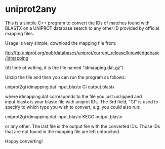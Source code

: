 # uniprot2any

This is a simple C++ program to convert the IDs of matches found with BLASTX on a UNIPROT database search to any other ID provided by official mapping files.

Usage is very simple, download the mapping file from:

ftp://ftp.uniprot.org/pub/databases/uniprot/current_release/knowledgebase/idmapping

(At time of writing, it is the file named "idmapping.dat.gz")

Unzip the file and then you can run the program as follows:

uniprot2gi idmapping.dat input.blastx GI output.blastx

where idmapping.dat corresponds to the file you just unzipped and input.blastx is your blastx file with uniprot IDs. The 3rd field, "GI" is used to specify to which type you wish to convert, e.g. you could also run:

uniprot2gi idmapping.dat input.blastx KEGG output.blastx

or any other. The last file is the output file with the converted IDs. Those IDs that are not found in the mapping file are left untouched.

Happy converting!

